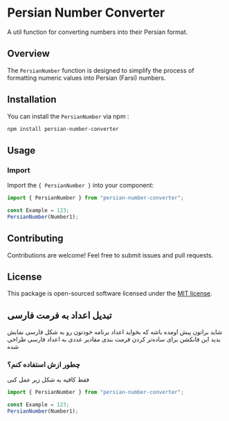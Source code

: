 # Persian Number Converter


A util function for converting numbers into their Persian format.

## Overview

The `PersianNumber` function is designed to simplify the process of formatting numeric values into Persian (Farsi) numbers.

## Installation

You can install the `PersianNumber` via npm :

```bash
npm install persian-number-converter
```

## Usage

### Import

Import the `{ PersianNumber }` into your component:

```jsx
import { PersianNumber } from "persian-number-converter";
```
```jsx
const Example = 123;
PersianNumber(Number1);
```
## Contributing

Contributions are welcome! Feel free to submit issues and pull requests.

## License

This package is open-sourced software licensed under the [MIT license](https://opensource.org/licenses/MIT).

## تبدیل اعداد به فرمت فارسی

شاید براتون پیش اومده باشه که بخواید اعداد برنامه خودتون رو به شکل فارسی نمایش بدید
این فانکشن برای ساده‌تر کردن فرمت‌ بندی مقادیر عددی به اعداد فارسی طراحی شده

### چطور ازش استفاده کنم؟
فقط کافیه به شکل زیر عمل کنی

```jsx
import { PersianNumber } from "persian-number-converter";
```
```jsx
const Example = 123;
PersianNumber(Number1);
```
